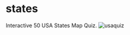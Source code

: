 # states
Interactive 50 USA States Map Quiz.
![usaquiz](https://user-images.githubusercontent.com/10107412/133003576-af0dc6cb-ffed-411e-bc2b-6feec337345d.PNG)
